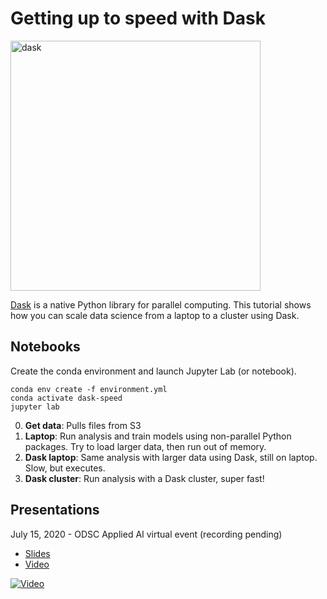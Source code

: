 # Getting up to speed with Dask

<img alt="dask" src="https://docs.dask.org/en/latest/_images/dask_horizontal.svg" width="400">

[Dask](https://dask.org/) is a native Python library for parallel computing. This tutorial shows how you can scale data science from a laptop to a cluster using Dask.

## Notebooks

Create the conda environment and launch Jupyter Lab (or notebook).

```
conda env create -f environment.yml
conda activate dask-speed
jupyter lab
```

0. **Get data**: Pulls files from S3 
1. **Laptop**: Run analysis and train models using non-parallel Python packages. Try to load larger data, then run out of memory.
2. **Dask laptop**: Same analysis with larger data using Dask, still on laptop. Slow, but executes.
3. **Dask cluster**: Run analysis with a Dask cluster, super fast!

## Presentations

July 15, 2020 - ODSC Applied AI virtual event (recording pending)

- [Slides](odsc_slides.pdf)
- [Video](https://youtu.be/S_ncqocDcBA)

[![Video](http://img.youtube.com/vi/S_ncqocDcBA/0.jpg)](https://www.youtube.com/watch?v=S_ncqocDcBA "Video")
